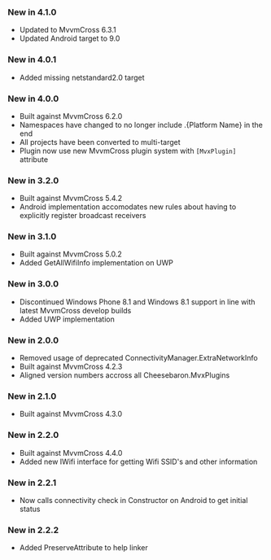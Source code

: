 ### New in 4.1.0

* Updated to MvvmCross 6.3.1
* Updated Android target to 9.0

### New in 4.0.1

* Added missing netstandard2.0 target

### New in 4.0.0

* Built against MvvmCross 6.2.0
* Namespaces have changed to no longer include .{Platform Name} in the end
* All projects have been converted to multi-target
* Plugin now use new MvvmCross plugin system with `[MvxPlugin]` attribute

### New in 3.2.0

* Built against MvvmCross 5.4.2
* Android implementation accomodates new rules about having to explicitly register broadcast receivers

### New in 3.1.0

* Built against MvvmCross 5.0.2
* Added GetAllWifiInfo implementation on UWP

### New in 3.0.0

* Discontinued Windows Phone 8.1 and Windows 8.1 support in line with latest MvvmCross develop builds
* Added UWP implementation

### New in 2.0.0

* Removed usage of deprecated ConnectivityManager.ExtraNetworkInfo
* Built against MvvmCross 4.2.3
* Aligned version numbers accross all Cheesebaron.MvxPlugins

### New in 2.1.0

* Built against MvvmCross 4.3.0

### New in 2.2.0

* Built against MvvmCross 4.4.0
* Added new IWifi interface for getting Wifi SSID's and other information

### New in 2.2.1

* Now calls connectivity check in Constructor on Android to get initial status

### New in 2.2.2

* Added PreserveAttribute to help linker